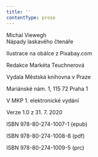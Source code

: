 ```yaml
---
title: ''
contentType: prose
---
```


Michal Viewegh  
Nápady laskavého čtenáře

  

Ilustrace na obálce z Pixabay.com

  

Redakce Markéta Teuchnerová

  

Vydala Městská knihovna v Praze

  

Mariánské nám. 1, 115 72 Praha 1

  

V MKP 1. elektronické vydání

  

Verze 1.0 z 31. 7. 2020

  

ISBN 978-80-274-1007-1 (epub)

  

ISBN 978-80-274-1008-8 (pdf)

  

ISBN 978-80-274-1009-5 (prc)
